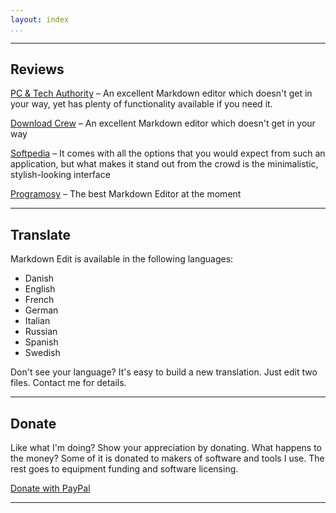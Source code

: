 ```yaml
---
layout: index  
...
```


------------------------------------------------------------------------

Reviews
-------

[PC & Tech Authority] – An excellent Markdown editor which doesn't get
in your way, yet has plenty of functionality available if you need it.

[Download Crew] – An excellent Markdown editor which doesn't get in
your way

[Softpedia] – It comes with all the options that you would expect from
such an application, but what makes it stand out from the crowd is the
minimalistic, stylish-looking interface

[Programosy] – The best Markdown Editor at the moment

------------------------------------------------------------------------

Translate
---------

Markdown Edit is available in the following languages:

-   Danish
-   English
-   French
-   German
-   Italian
-   Russian
-   Spanish
-   Swedish

Don't see your language? It's easy to build a new translation. Just edit
two files. Contact me for details.

------------------------------------------------------------------------

Donate
------

Like what I'm doing? Show your appreciation by donating. What happens to
the money? Some of it is donated to makers of software and tools I use.
The rest goes to equipment funding and software licensing.

[Donate with PayPal]

------------------------------------------------------------------------

  [PC & Tech Authority]: http://downloads.pcauthority.com.au/article/33887-markdown_edit
  [Download Crew]: http://www.downloadcrew.com/article/33887-markdown_edit
  [Softpedia]: http://www.softpedia.com/get/Internet/WEB-Design/HTML-Editors/Markdown-Edit.shtml
  [Programosy]: http://www.programosy.pl/program,markdown-edit.html
  [Donate with PayPal]: http://mike-ward.net/donate/
